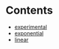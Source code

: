 

# Contents
- [experimental](/src/contracts/experimental)
- [exponential](/src/contracts/exponential)
- [linear](/src/contracts/linear)
